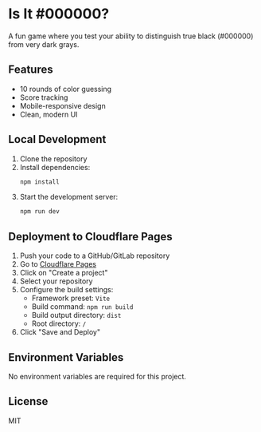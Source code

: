 # Is It #000000?

A fun game where you test your ability to distinguish true black (#000000) from very dark grays.

## Features

- 10 rounds of color guessing
- Score tracking
- Mobile-responsive design
- Clean, modern UI

## Local Development

1. Clone the repository
2. Install dependencies:
   ```bash
   npm install
   ```
3. Start the development server:
   ```bash
   npm run dev
   ```

## Deployment to Cloudflare Pages

1. Push your code to a GitHub/GitLab repository
2. Go to [Cloudflare Pages](https://pages.cloudflare.com/)
3. Click on "Create a project"
4. Select your repository
5. Configure the build settings:
   - Framework preset: `Vite`
   - Build command: `npm run build`
   - Build output directory: `dist`
   - Root directory: `/`
6. Click "Save and Deploy"

## Environment Variables

No environment variables are required for this project.

## License

MIT
